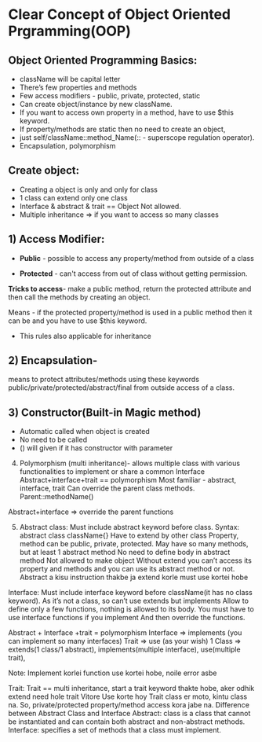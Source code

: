 # Clear Concept of Object Oriented Prgramming(OOP)

## Object Oriented Programming Basics:

+ className will be capital letter
+ There’s few properties and methods
+ Few access modifiers - public, private, protected, static
+ Can create object/instance by new className.
+ If you want to access own property in a method, have to use $this keyword.
+ If property/methods are static then no need to create an object, <br/>
+ just self/className::method_Name(:: - superscope regulation operator).
+ Encapsulation, polymorphism

## Create object: 
+ Creating a object is only and only for class
+ 1 class can extend only one class
+ Interface & abstract & trait == Object Not allowed.
+ Multiple inheritance => if you want to access so many classes

## 1) Access Modifier:

+ **Public** - possible to access any property/method from outside of a class

+ **Protected** - can't access from out of class without getting permission.

**Tricks to access**- make a public method, return the protected attribute and then call the methods by creating an object.

Means - if the protected property/method is used in a public method then it can be and you have to use $this keyword.

+ This rules also applicable for inheritance

## 2) Encapsulation- 
means to protect attributes/methods using these keywords public/private/protected/abstract/final from outside access of a class.

## 3) Constructor(Built-in Magic method)
+ Automatic called when object is created
+ No need to be called
+ () will given if it has constructor with parameter

4) Polymorphism (multi inheritance)- allows multiple class with various functionalities to implement or share a common Interface
Abstract+interface+trait == polymorphism
Most familiar - abstract, interface, trait
Can override the parent class methods.
Parent::methodName()

Abstract+interface => override the parent functions

5) Abstract class:
Must include abstract keyword before class.
Syntax: abstract class className{}
Have to extend by other class
Property, method can be public, private, protected.
May have so many methods, but at least 1 abstract method
No need to define body in abstract method 
Not allowed to make object
Without extend you can’t access its property and methods and you can use its abstract method or not.
Abstract a kisu instruction thakbe ja extend korle must use kortei hobe

Interface:
Must include interface keyword before className(it has no class keyword).
As it’s not a class, so can’t use extends but implements
Allow to define only a few functions, nothing is allowed to its body.
You must have to use interface functions if you implement
And then override the functions. 

Abstract + Interface +trait = polymorphism
Interface => implements (you can implement so many interfaces)
Trait => use (as your wish)
1 Class =>
 extends(1 class/1 abstract),
 implements(multiple interface), 
use(multiple trait), 

Note: Implement korlei function use kortei hobe, noile error asbe

Trait: 
Trait == multi inheritance, start a trait keyword thakte hobe, aker odhik extend need hole trait 
Vitore Use korte hoy
Trait class er moto, kintu class na. So, private/protected property/method access kora jabe na.
Difference between Abstract Class and Interface 
Abstract: class is a class that cannot be instantiated and can contain both abstract and non-abstract methods. Interface: specifies a set of methods that a class must implement.
